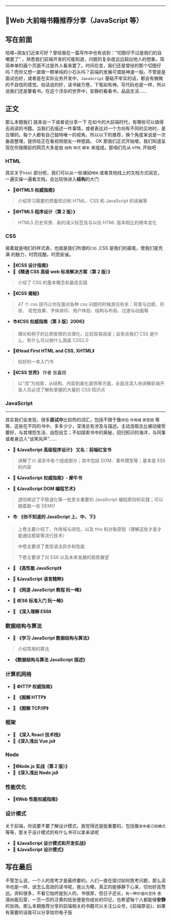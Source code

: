 <hr />

## :bookmark_tabs:Web 大前端书籍推荐分享（JavaScript 等）

## 写在前面

哈喽~朋友们近来可好？曾经我在一篇写作中也有说到：“切图仔不过是我们的自嘲罢了” ，熟悉我们前端开发的可能知道，问题的复杂度远远超出他人的想象。简简单单的画个页面不过是外人看来罢了。时间在变，我们还是曾经的那个切图仔吗？而你又想一直做一颗单纯的小石头吗？前端的发展可谓是神速一般。不管是是面试也好，或者是在实际业务开发中，`JavaScript` 基础不牢实的话，都会有微微的不自信的感觉。俗话说的好，读书破万卷，下笔如有神。写代码也是一样，所以说我们还是要看书。在这个浮杂的世界中，安静的看看书，品品生活……

## 正文

那么本期我们 就来谈一下或者说分享一下 在如今的大前端时代，有哪些可以值得去阅读的书籍。当我们去描述一件事情，或者表达对一个方向有不同的见地时，是合理的。每个人都有自己独特唯一的视角，所以以下的推荐，换个角度来说是一次垂直整理，提供给正在看视频朋友一种思路。 OK 那我们正式开始喽。我们知道呈现在你我眼前的网页大多是由 `结构` `样式` `脚本` 来组成。那咱们先从 `HTML` 开始吧

### HTML

其实关于`html` 部分呢，我们可以从一些诸如`MDN` 或者其他线上的文档方式阅览，一遍实操一遍看文档，会比较快进入**结构**的大门

- :notebook_with_decorative_cover:**《HTML5 权威指南》**

> 介绍学习需要的预备知识和 HTML、CSS 和 JavaScript 的进展等

- :ledger:**《HTML5 程序设计（第 2 版）》**

> HTML5 历史背景、新的语义标签及与以往 HTML 版本相比的根本变化

### CSS

接着就是咱们的样式表，也就是我们所谓的`CSS` ,CSS 是我们的画笔，使我们是充满 的魅力，时而炫酷，时而安谧。

- :green_book:**《CSS 设计指南》**
- :closed_book:**《精通 CSS 高级 web 标准解决方案（第 2 版）》**

> 介绍了 CSS 的基本概念和最佳实践

- :green_book:**​《CSS 揭秘》**

> 47 个 css 技巧让你在面对各种 css 问题的时候游刃有余；背景与边框、形状、 视觉效果、字体排印、用户体验、结构与布局、过渡与动画等

- :books:**《CSS 权威指南（第 3 版）2006》**

> 理论和例子的比例安排的合理化，比较容易阅读；会告诉我们 CSS 是什么、有什么可以做什么涵盖 CSS2.0

- :orange_book:**《Head First HTML and CSS, XHTML》**

> 较好的一本入门书

- :notebook_with_decorative_cover:**《CSS 世界》** 作者 张鑫旭

> 以“流”为线索，从结构、内容到美化装饰等方面，全面且深入地讲解前端开发人员必须了解和掌握的大量的 CSS 知识点

### JavaScript

<hr />

其实我们会发现，很多**面试中**比较热的词汇，包括不限于像`闭包` `作用域` `原型链` 等等，这些在不同的书中，多多少少，深浅总有涉及与描述。主动汲取总比被动接受要好，与其埋怨生活、自怨自艾；不如探索书中的奥秘，回归知识的海洋，与同事或者身边人“谈笑风声”……

- :blue_book: **《JavaScript 高级程序设计》 又名：前端红宝书**

> 讲解了`JS` 语言中各个组成部分；其中包括 DOM、事件模型等；基本是 ES5 的内容

- :orange_book: **《JavaScript 权威指南》- 犀牛书**

- :notebook: **《JavaScript DOM 编程艺术》**

> 透彻阐述了平稳退化等一批至关重要的 JavaScript 编程原则和实践；可以跟着敲一些 DEMO

- :books: **《你不知道的 JavaScript 上、中、下》**

> 上卷主要介绍了，作用域与闭包，以及 this 和对象原型（理解这些才是才能通往框架等流行技术）
>
> 中卷主要讲了类型语法异步和性能
>
> 下卷主要讲了对 ES6 以及未来发展的趋势展望

- :ledger: **《高性能 JavaScript》**
- :notebook: **《JavaScript 语言精粹》**

- :closed_book: **《网道 JavaScript 教程 阮一峰》**

- :green_book: **《ES6 标准入门 阮一峰》**

- :blue_book: **《深入理解 ES6》**

### 数据结构与算法

- :orange_book: **《学习 JavaScript 数据结构与算法》**

> 介绍常用的算法

- **《数据结构与算法 JavaScript 描述》**

### 计算机网络

- :notebook: **《HTTP 权威指南》**



- :orange_book: **《图解 HTTP》**

- :green_book: **《图解 TCP/IP》**

### 框架

- :ledger: **《深入 React 技术栈》**
- :closed_book:**《深入浅出 Vue.js》**

### Node

- :green_book:**《Node.js 实战（第 2 版）》**
- :ledger:**《深入浅出 Node.js》**

### 性能优化

- :orange_book:**《Web 性能权威指南》**

### 设计模式

关于前端，你说要不要了解设计模式，我觉得还是挺重要的，包括像`发布者订阅模式` 等等，那关于设计模式的有什么书可以拿来读呢

- :notebook_with_decorative_cover: **《JavaScript 设计模式和开发实战》**
- :blue_book: **《JavaScript 设计模式》**

## 写在最后

不管怎么说，一个人的思考才是最终要的。人们一直在探讨如何思考问题，那么读书也是一样，该怎么高效的读书呢，我认为嘞，真正的能够静下心来，切勿好高骛远。资料很多，不看它始终是别人的，书很厚，但日子还长，`有一种价值叫坚持` 水滴尚能石穿，一页一页的泛黄的纸张便是你成长的印记，也希望每个人都能够**安静**的张扬。那么本期推荐分享的前端相关的书籍可以关注公众号，《前端厚说》，如果有需要的话我可以分享给你电子版
